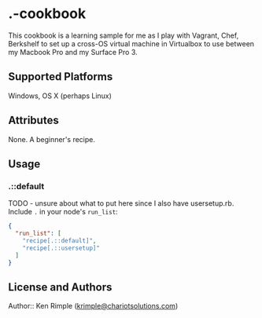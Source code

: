 # .-cookbook

This cookbook is a learning sample for me as I play with Vagrant, Chef, Berkshelf to set up a cross-OS virtual machine in Virtualbox to use between my Macbook Pro and my Surface Pro 3.

## Supported Platforms

Windows, OS X (perhaps Linux)

## Attributes

None. A beginner's recipe.

## Usage

### .::default

TODO - unsure about what to put here since I also have usersetup.rb.
Include `.` in your node's `run_list`:

```json
{
  "run_list": [
    "recipe[.::default]",
    "recipe[.::usersetup]"
  ]
}
```

## License and Authors

Author:: Ken Rimple (krimple@chariotsolutions.com)
